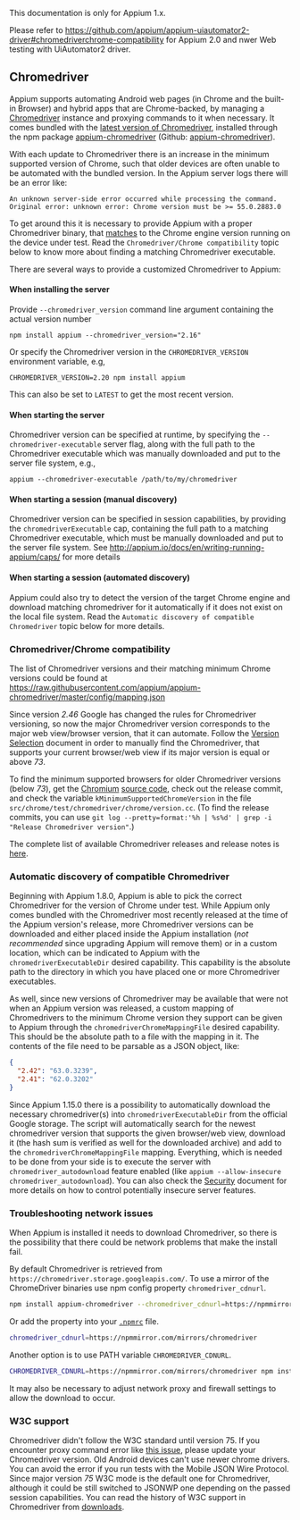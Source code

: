 This documentation is only for Appium 1.x.

Please refer to https://github.com/appium/appium-uiautomator2-driver#chromedriverchrome-compatibility for Appium 2.0 and nwer Web testing with UiAutomator2 driver.

## Chromedriver

Appium supports automating Android web pages (in Chrome and the built-in Browser) and
hybrid apps that are Chrome-backed, by managing a [Chromedriver](https://sites.google.com/a/chromium.org/chromedriver/)
instance and proxying commands to it when necessary. It comes bundled with the
[latest version of Chromedriver](https://chromedriver.storage.googleapis.com/LATEST_RELEASE), installed through the
npm package [appium-chromedriver](https://www.npmjs.com/package/appium-chromedriver)
(Github: [appium-chromedriver](https://github.com/appium/appium-chromedriver)).

With each update to Chromedriver there is an increase in the minimum
supported version of Chrome, such that older devices are often unable to be automated
with the bundled version. In the Appium server logs there will be an error like:
```
An unknown server-side error occurred while processing the command.
Original error: unknown error: Chrome version must be >= 55.0.2883.0
```

To get around this it is necessary to provide Appium with a proper Chromedriver binary,
that [matches](https://raw.githubusercontent.com/appium/appium-chromedriver/master/config/mapping.json)
to the Chrome engine version running on the device under test.
Read the `Chromedriver/Chrome compatibility` topic below to know more about finding a matching Chromedriver executable.

There are several ways to provide a customized Chromedriver to Appium:

#### When installing the server

Provide `--chromedriver_version` command line argument containing the actual version number
```
npm install appium --chromedriver_version="2.16"
```
Or specify the Chromedriver version in the `CHROMEDRIVER_VERSION` environment variable,
e.g,
```
CHROMEDRIVER_VERSION=2.20 npm install appium
```
This can also be set to `LATEST` to get the most recent version.

#### When starting the server

Chromedriver version can be specified at runtime, by specifying the
`--chromedriver-executable` server flag, along with the full path to the
Chromedriver executable which was manually downloaded and put to the server file system, e.g.,
```
appium --chromedriver-executable /path/to/my/chromedriver
```

#### When starting a session (manual discovery)

Chromedriver version can be specified in session capabilities, by providing the
`chromedriverExecutable` cap, containing the full path to a matching
Chromedriver executable, which must be manually downloaded and put to the server file system.
See http://appium.io/docs/en/writing-running-appium/caps/ for more details

#### When starting a session (automated discovery)

Appium could also try to detect the version of the target Chrome engine and
download matching chromedriver for it automatically if it does not exist on the local file system.
Read the `Automatic discovery of compatible Chromedriver` topic below for more details.


### Chromedriver/Chrome compatibility

The list of Chromedriver versions and their matching minimum
Chrome versions could be found at https://raw.githubusercontent.com/appium/appium-chromedriver/master/config/mapping.json

Since version *2.46* Google has changed the rules for Chromedriver versioning, so now the major Chromedriver version corresponds to the major web view/browser version, that it can automate. Follow the [Version Selection](https://chromedriver.chromium.org/downloads/version-selection) document in order to manually find the Chromedriver, that supports your current browser/web view if its major version is equal or above *73*.

To find the minimum supported browsers for older Chromedriver versions (below *73*), get the [Chromium](https://www.chromium.org/Home)
[source code](https://chromium.googlesource.com/chromium/src/+/master/docs/get_the_code.md), check out the release commit, and check the variable `kMinimumSupportedChromeVersion`
in the file `src/chrome/test/chromedriver/chrome/version.cc`. (To find the
release commits, you can use `git log --pretty=format:'%h | %s%d' | grep -i "Release Chromedriver version"`.)

The complete list of available Chromedriver releases and release notes is [here](https://chromedriver.storage.googleapis.com/index.html).


### Automatic discovery of compatible Chromedriver

Beginning with Appium 1.8.0, Appium is able to pick the correct Chromedriver for the
version of Chrome under test. While Appium only comes bundled with the Chromedriver
most recently released at the time of the Appium version's release, more Chromedriver
versions can be downloaded and either placed inside the Appium installation (_not
  recommended_ since upgrading Appium will remove them) or in a custom location,
which can be indicated to Appium with the `chromedriverExecutableDir` desired
capability. This capability is the absolute path to the directory in which you have
placed one or more Chromedriver executables.

As well, since new versions of Chromedriver may be available that were not when
an Appium version was released, a custom mapping of Chromedrivers to the minimum
Chrome version they support can be given to Appium through the `chromedriverChromeMappingFile`
desired capability. This should be the absolute path to a file with the mapping
in it. The contents of the file need to be parsable as a JSON object, like:
```JSON
{
  "2.42": "63.0.3239",
  "2.41": "62.0.3202"
}
```

Since Appium 1.15.0 there is a possibility to automatically download the necessary chromedriver(s) into `chromedriverExecutableDir` from the official Google storage. The script will automatically search for the newest chromedriver version that supports the given browser/web view, download it (the hash sum is verified as well for the downloaded archive) and add to the `chromedriverChromeMappingFile` mapping. Everything, which is needed to be done from your side is to execute the server with `chromedriver_autodownload` feature enabled (like `appium --allow-insecure chromedriver_autodownload`).
You can also check the [Security](https://github.com/appium/appium/blob/master/docs/en/writing-running-appium/security.md) document for more details on how to control potentially insecure server features.


### Troubleshooting network issues

When Appium is installed it needs to download Chromedriver, so there is the possibility
that there could be network problems that make the install fail.

By default Chromedriver is retrieved from `https://chromedriver.storage.googleapis.com/`.
To use a mirror of the ChromeDriver binaries use npm config property `chromedriver_cdnurl`.

```bash
npm install appium-chromedriver --chromedriver_cdnurl=https://npmmirror.com/mirrors/chromedriver
```

Or add the property into your [`.npmrc`](https://docs.npmjs.com/files/npmrc) file.

```bash
chromedriver_cdnurl=https://npmmirror.com/mirrors/chromedriver
```

Another option is to use PATH variable `CHROMEDRIVER_CDNURL`.

```bash
CHROMEDRIVER_CDNURL=https://npmmirror.com/mirrors/chromedriver npm install appium-chromedriver
```

It may also be necessary to adjust network proxy and firewall settings to allow
the download to occur.


### W3C support

Chromedriver didn't follow the W3C standard until version 75. If you encounter proxy command error like [this issue](https://github.com/appium/python-client/issues/234), please update your Chromedriver version.
Old Android devices can't use newer chrome drivers. You can avoid the error if you run tests with the Mobile JSON Wire Protocol.
Since major version *75* W3C mode is the default one for Chromedriver, although it could be still switched to JSONWP one depending on the passed session capabilities.
You can read the history of W3C support in Chromedriver from [downloads](https://sites.google.com/a/chromium.org/chromedriver/downloads).

